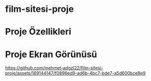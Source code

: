 # film-sitesi-proje




# Proje Özellikleri





# Proje Ekran Görünüsü

https://github.com/mehmet-adgzl22/film-sitesi-proje/assets/169144147/f0896ed9-ad6b-4bc7-bde7-a5d600bce8e9

